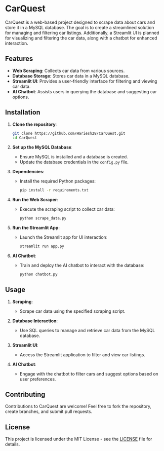 # CarQuest

CarQuest is a web-based project designed to scrape data about cars and store it in a MySQL database. The goal is to create a streamlined solution for managing and filtering car listings. Additionally, a Streamlit UI is planned for visualizing and filtering the car data, along with a chatbot for enhanced interaction.

## Features

- **Web Scraping**: Collects car data from various sources.
- **Database Storage**: Stores car data in a MySQL database.
- **Streamlit UI**: Provides a user-friendly interface for filtering and viewing car data.
- **AI Chatbot**: Assists users in querying the database and suggesting car options.

## Installation

1. **Clone the repository**:
   ```bash
   git clone https://github.com/Hariesh28/CarQuest.git
   cd CarQuest
   ```

2. **Set up the MySQL Database**:
   - Ensure MySQL is installed and a database is created.
   - Update the database credentials in the `config.py` file.

3. **Dependencies**:
   - Install the required Python packages:
     ```bash
     pip install -r requirements.txt
     ```

4. **Run the Web Scraper**:
   - Execute the scraping script to collect car data:
     ```bash
     python scrape_data.py
     ```

5. **Run the Streamlit App**:
   - Launch the Streamlit app for UI interaction:
     ```bash
     streamlit run app.py
     ```

6. **AI Chatbot**:
   - Train and deploy the AI chatbot to interact with the database:
     ```bash
     python chatbot.py

## Usage

1. **Scraping**:
   - Scrape car data using the specified scraping script.

2. **Database Interaction**:
   - Use SQL queries to manage and retrieve car data from the MySQL database.

3. **Streamlit UI**:
   - Access the Streamlit application to filter and view car listings.

4. **AI Chatbot**:
   - Engage with the chatbot to filter cars and suggest options based on user preferences.

## Contributing

Contributions to CarQuest are welcome! Feel free to fork the repository, create branches, and submit pull requests.

## License

This project is licensed under the MIT License - see the [LICENSE](LICENSE) file for details.
